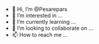 - 👋 Hi, I’m @Pesarepars
- 👀 I’m interested in ...
- 🌱 I’m currently learning ...
- 💞️ I’m looking to collaborate on ...
- 📫 How to reach me ...

<!---
Pesarepars/Pesarepars is a ✨ special ✨ repository because its `README.md` (this file) appears on your GitHub profile.
You can click the Preview link to take a look at your changes.
--->
